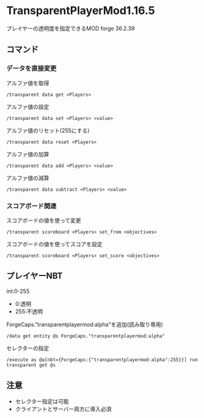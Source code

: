 # TransparentPlayerMod1.16.5
プレイヤーの透明度を指定できるMOD
forge 36.2.39

## コマンド
### データを直接変更
アルファ値を取得
```
/transparent data get <Players>
```
アルファ値の設定
```
/transparent data set <Players> <value>
```
アルファ値のリセット(255にする)
```
/transparent data reset <Players>
```
アルファ値の加算
```
/transparent data add <Players> <value>
```
アルファ値の減算
```
/transparent data subtract <Players> <value>
```
### スコアボード関連
スコアボード<objectives>の値を使って変更
```
/transparent scoreboard <Players> set_from <objectives> 
```
スコアボード<objectives>の値を使ってスコアを設定
```
/transparent scoreboard <Players> set_score <objectives> 
```
## プレイヤーNBT
int:0-255

- 0:透明
- 255:不透明

ForgeCaps."transparentplayermod:alpha"を追加(読み取り専用)
```
/data get entity @s ForgeCaps."transparentplayermod:alpha"
```
セレクターの指定
```
/execute as @a[nbt={ForgeCaps:{"transparentplayermod:alpha":255}}] run transparent get @s
```
## 注意
- セレクター指定は可能
- クライアントとサーバー両方に導入必須
